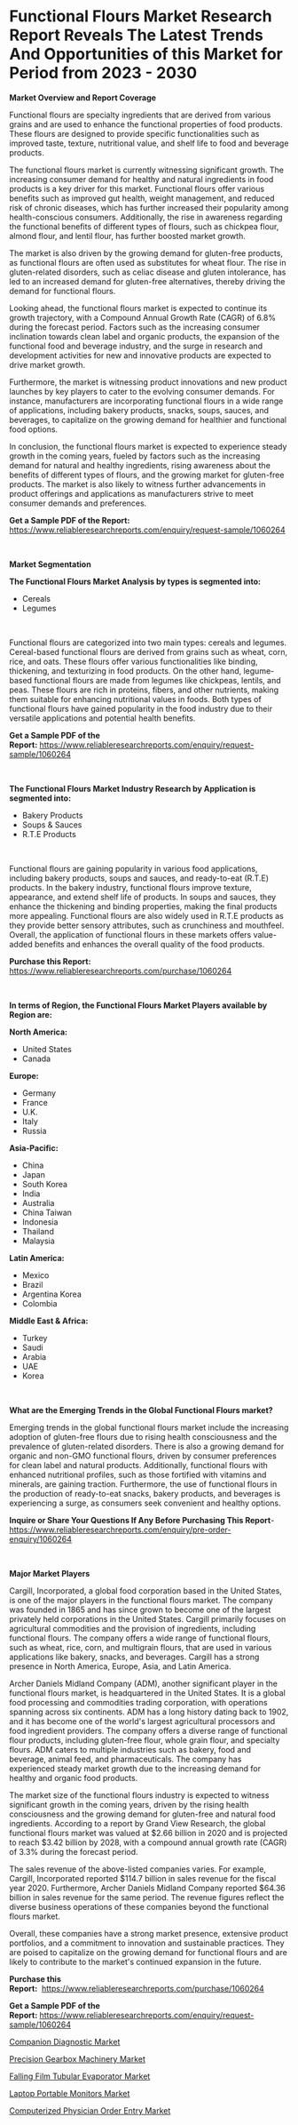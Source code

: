 <p><h1>Functional Flours Market Research Report Reveals The Latest Trends And Opportunities of this Market for Period from 2023 - 2030</h1></p><p><strong>Market Overview and Report Coverage</strong></p>
<p><p>Functional flours are specialty ingredients that are derived from various grains and are used to enhance the functional properties of food products. These flours are designed to provide specific functionalities such as improved taste, texture, nutritional value, and shelf life to food and beverage products.</p><p>The functional flours market is currently witnessing significant growth. The increasing consumer demand for healthy and natural ingredients in food products is a key driver for this market. Functional flours offer various benefits such as improved gut health, weight management, and reduced risk of chronic diseases, which has further increased their popularity among health-conscious consumers. Additionally, the rise in awareness regarding the functional benefits of different types of flours, such as chickpea flour, almond flour, and lentil flour, has further boosted market growth.</p><p>The market is also driven by the growing demand for gluten-free products, as functional flours are often used as substitutes for wheat flour. The rise in gluten-related disorders, such as celiac disease and gluten intolerance, has led to an increased demand for gluten-free alternatives, thereby driving the demand for functional flours.</p><p>Looking ahead, the functional flours market is expected to continue its growth trajectory, with a Compound Annual Growth Rate (CAGR) of 6.8% during the forecast period. Factors such as the increasing consumer inclination towards clean label and organic products, the expansion of the functional food and beverage industry, and the surge in research and development activities for new and innovative products are expected to drive market growth.</p><p>Furthermore, the market is witnessing product innovations and new product launches by key players to cater to the evolving consumer demands. For instance, manufacturers are incorporating functional flours in a wide range of applications, including bakery products, snacks, soups, sauces, and beverages, to capitalize on the growing demand for healthier and functional food options.</p><p>In conclusion, the functional flours market is expected to experience steady growth in the coming years, fueled by factors such as the increasing demand for natural and healthy ingredients, rising awareness about the benefits of different types of flours, and the growing market for gluten-free products. The market is also likely to witness further advancements in product offerings and applications as manufacturers strive to meet consumer demands and preferences.</p></p>
<p><strong>Get a Sample PDF of the Report:</strong> <a href="https://www.reliableresearchreports.com/enquiry/request-sample/1060264">https://www.reliableresearchreports.com/enquiry/request-sample/1060264</a></p>
<p>&nbsp;</p>
<p><strong>Market Segmentation</strong></p>
<p><strong>The Functional Flours Market Analysis by types is segmented into:</strong></p>
<p><ul><li>Cereals</li><li>Legumes</li></ul></p>
<p>&nbsp;</p>
<p><p>Functional flours are categorized into two main types: cereals and legumes. Cereal-based functional flours are derived from grains such as wheat, corn, rice, and oats. These flours offer various functionalities like binding, thickening, and texturizing in food products. On the other hand, legume-based functional flours are made from legumes like chickpeas, lentils, and peas. These flours are rich in proteins, fibers, and other nutrients, making them suitable for enhancing nutritional values in foods. Both types of functional flours have gained popularity in the food industry due to their versatile applications and potential health benefits.</p></p>
<p><strong>Get a Sample PDF of the Report:</strong>&nbsp;<a href="https://www.reliableresearchreports.com/enquiry/request-sample/1060264">https://www.reliableresearchreports.com/enquiry/request-sample/1060264</a></p>
<p>&nbsp;</p>
<p><strong>The Functional Flours Market Industry Research by Application is segmented into:</strong></p>
<p><ul><li>Bakery Products</li><li>Soups & Sauces</li><li>R.T.E Products</li></ul></p>
<p>&nbsp;</p>
<p><p>Functional flours are gaining popularity in various food applications, including bakery products, soups and sauces, and ready-to-eat (R.T.E) products. In the bakery industry, functional flours improve texture, appearance, and extend shelf life of products. In soups and sauces, they enhance the thickening and binding properties, making the final products more appealing. Functional flours are also widely used in R.T.E products as they provide better sensory attributes, such as crunchiness and mouthfeel. Overall, the application of functional flours in these markets offers value-added benefits and enhances the overall quality of the food products.</p></p>
<p><strong>Purchase this Report:</strong>&nbsp; <a href="https://www.reliableresearchreports.com/purchase/1060264">https://www.reliableresearchreports.com/purchase/1060264</a></p>
<p>&nbsp;</p>
<p><strong>In terms of Region, the Functional Flours Market Players available by Region are:</strong></p>
<p>
    <p> <strong> North America: </strong>
        <ul>
            <li>United States</li>
            <li>Canada</li>
        </ul>
        </p> 
    <p> <strong> Europe: </strong>
        <ul>
            <li>Germany</li>
            <li>France</li>
            <li>U.K.</li>
            <li>Italy</li>
            <li>Russia</li>
        </ul>
        </p> 
    <p> <strong> Asia-Pacific: </strong>
        <ul>
            <li>China</li>
            <li>Japan</li>
            <li>South Korea</li>
            <li>India</li>
            <li>Australia</li>
            <li>China Taiwan</li>
            <li>Indonesia</li>
            <li>Thailand</li>
            <li>Malaysia</li>
        </ul>
        </p> 
    <p> <strong> Latin America: </strong>
        <ul>
            <li>Mexico</li>
            <li>Brazil</li>
            <li>Argentina Korea</li>
            <li>Colombia</li>
        </ul>
        </p> 
    <p> <strong> Middle East & Africa: </strong>
        <ul>
            <li>Turkey</li>
            <li>Saudi</li>
            <li>Arabia</li>
            <li>UAE</li>
            <li>Korea</li>
        </ul>
    </p>
    </p>
<p>&nbsp;</p>
<p><strong>What are the Emerging Trends in the Global Functional Flours market?</strong></p>
<p><p>Emerging trends in the global functional flours market include the increasing adoption of gluten-free flours due to rising health consciousness and the prevalence of gluten-related disorders. There is also a growing demand for organic and non-GMO functional flours, driven by consumer preferences for clean label and natural products. Additionally, functional flours with enhanced nutritional profiles, such as those fortified with vitamins and minerals, are gaining traction. Furthermore, the use of functional flours in the production of ready-to-eat snacks, bakery products, and beverages is experiencing a surge, as consumers seek convenient and healthy options.</p></p>
<p><strong>Inquire or Share Your Questions If Any Before Purchasing This Report</strong>- <a href="https://www.reliableresearchreports.com/enquiry/pre-order-enquiry/1060264">https://www.reliableresearchreports.com/enquiry/pre-order-enquiry/1060264</a></p>
<p>&nbsp;</p>
<p><strong>Major Market Players</strong></p>
<p><p>Cargill, Incorporated, a global food corporation based in the United States, is one of the major players in the functional flours market. The company was founded in 1865 and has since grown to become one of the largest privately held corporations in the United States. Cargill primarily focuses on agricultural commodities and the provision of ingredients, including functional flours. The company offers a wide range of functional flours, such as wheat, rice, corn, and multigrain flours, that are used in various applications like bakery, snacks, and beverages. Cargill has a strong presence in North America, Europe, Asia, and Latin America.</p><p>Archer Daniels Midland Company (ADM), another significant player in the functional flours market, is headquartered in the United States. It is a global food processing and commodities trading corporation, with operations spanning across six continents. ADM has a long history dating back to 1902, and it has become one of the world's largest agricultural processors and food ingredient providers. The company offers a diverse range of functional flour products, including gluten-free flour, whole grain flour, and specialty flours. ADM caters to multiple industries such as bakery, food and beverage, animal feed, and pharmaceuticals. The company has experienced steady market growth due to the increasing demand for healthy and organic food products.</p><p>The market size of the functional flours industry is expected to witness significant growth in the coming years, driven by the rising health consciousness and the growing demand for gluten-free and natural food ingredients. According to a report by Grand View Research, the global functional flours market was valued at $2.66 billion in 2020 and is projected to reach $3.42 billion by 2028, with a compound annual growth rate (CAGR) of 3.3% during the forecast period.</p><p>The sales revenue of the above-listed companies varies. For example, Cargill, Incorporated reported $114.7 billion in sales revenue for the fiscal year 2020. Furthermore, Archer Daniels Midland Company reported $64.36 billion in sales revenue for the same period. The revenue figures reflect the diverse business operations of these companies beyond the functional flours market.</p><p>Overall, these companies have a strong market presence, extensive product portfolios, and a commitment to innovation and sustainable practices. They are poised to capitalize on the growing demand for functional flours and are likely to contribute to the market's continued expansion in the future.</p></p>
<p><strong>Purchase this Report:</strong>&nbsp;&nbsp;<a href="https://www.reliableresearchreports.com/purchase/1060264">https://www.reliableresearchreports.com/purchase/1060264</a></p>
<p></p>
<p><strong>Get a Sample PDF of the Report:</strong>&nbsp;<a href="https://www.reliableresearchreports.com/enquiry/request-sample/1060264">https://www.reliableresearchreports.com/enquiry/request-sample/1060264</a></p>
<p><p><a href="https://medium.com/@rachaelward34/companion-diagnostic-market-size-cagr-trends-2024-2030-e0f6a17c8721">Companion Diagnostic Market</a></p><p><a href="https://www.linkedin.com/pulse/precision-gearbox-machinery-market-insights-players-3spce/">Precision Gearbox Machinery Market</a></p><p><a href="https://www.linkedin.com/pulse/falling-film-tubular-evaporator-market-size-share-amp-trends-z3xke/">Falling Film Tubular Evaporator Market</a></p><p><a href="https://www.linkedin.com/pulse/laptop-portable-monitors-market-research-report-unlocks-cprye/">Laptop Portable Monitors Market</a></p><p><a href="https://medium.com/@candicekoss1946/computerized-physician-order-entry-market-size-cagr-trends-2024-2030-4403cdab3a07">Computerized Physician Order Entry Market</a></p></p>